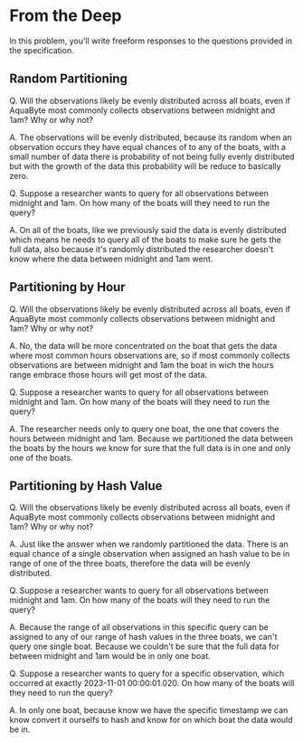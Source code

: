 # From the Deep

In this problem, you'll write freeform responses to the questions provided in the specification.

## Random Partitioning
Q. Will the observations likely be evenly distributed across all boats, even if AquaByte most commonly collects observations between midnight and 1am? Why or why not?

A. The observations will be evenly distributed, because its random when an observation occurs they have equal chances of to any of the boats, with a small number of data there is probability of not being fully evenly distributed but with the growth of the data this probability will be reduce to basically zero.

Q. Suppose a researcher wants to query for all observations between midnight and 1am. On how many of the boats will they need to run the query?

A. On all of the boats, like we previously said the data is evenly distributed which means he needs to query all of the boats to make sure he gets the full data, also because it's randomly distributed the researcher doesn't know where the data between midnight and 1am went.

## Partitioning by Hour

Q. Will the observations likely be evenly distributed across all boats, even if AquaByte most commonly collects observations between midnight and 1am? Why or why not?

A. No, the data will be more concentrated on the boat that gets the data where most common hours observations are, so if most commonly collects observations are between midnight and 1am the boat in wich the hours range embrace those hours will get most of the data.

Q. Suppose a researcher wants to query for all observations between midnight and 1am. On how many of the boats will they need to run the query?

A. The researcher needs only to query one boat, the one that covers the hours between midnight and 1am. Because we partitioned the data between the boats by the hours we know for sure that the full data is in one and only one of the boats.

## Partitioning by Hash Value

Q. Will the observations likely be evenly distributed across all boats, even if AquaByte most commonly collects observations between midnight and 1am? Why or why not?

A. Just like the answer when we randomly partitioned the data. There is an equal chance of a single observation when assigned an hash value to be in range of one of the three boats, therefore the data will be evenly distributed.

Q. Suppose a researcher wants to query for all observations between midnight and 1am. On how many of the boats will they need to run the query?

A. Because the range of all observations in this specific query can be assigned to any of our range of hash values in the three boats, we can't query one single boat. Because we couldn't be sure that the full data for between midnight and 1am would be in only one boat.

Q. Suppose a researcher wants to query for a specific observation, which occurred at exactly 2023-11-01 00:00:01.020. On how many of the boats will they need to run the query?

A. In only one boat, because know we have the specific timestamp we can know convert it ourselfs to hash and know for on which boat the data would be in.
